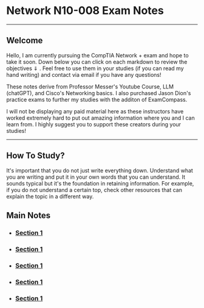 # Network N10-008 Exam Notes
<hr>

## Welcome
<p> Hello, I am currently pursuing the CompTIA Network + exam and hope to take it soon. Down below you can click on each markdown to review the objectives ⇓ . Feel free to use them in your studies (if you can read my hand writing) and contact via email if you have any questions! 
</p>

<p> These notes derive from Professor Messer's Youtube Course, LLM (chatGPT), and Cisco's Networking basics. I also purchased Jason Dion's practice exams to further my studies with the additon of ExamCompass. 
</p>
  
<p> I will not be displaying any paid material here as these instructors have worked extremely hard to put out amazing information where you and I can learn from. I highly suggest you to support these creators during your studies! 
</p>
<hr> 

## How To Study? 
<p> It's important that you do not just write everything down. Understand what you are writing and put it in your own words that you can understand. It sounds typical but it's the foundation in retaining information. For example, if you do not understand a certain top, check other resources that can explain the topic in a different way. 
</p>

## Main Notes 
- <h3> <a href="MarkdownV3/Section1.md"> Section 1 </a> </h3>
- <h3> <a href="MarkdownV3/Section2.md"> Section 1 </a> </h3>
- <h3> <a href="MarkdownV3/Section3.md"> Section 1 </a> </h3>
- <h3> <a href="MarkdownV3/Section4.md"> Section 1 </a> </h3>
- <h3> <a href="MarkdownV3/Section5.md"> Section 1 </a> </h3>

